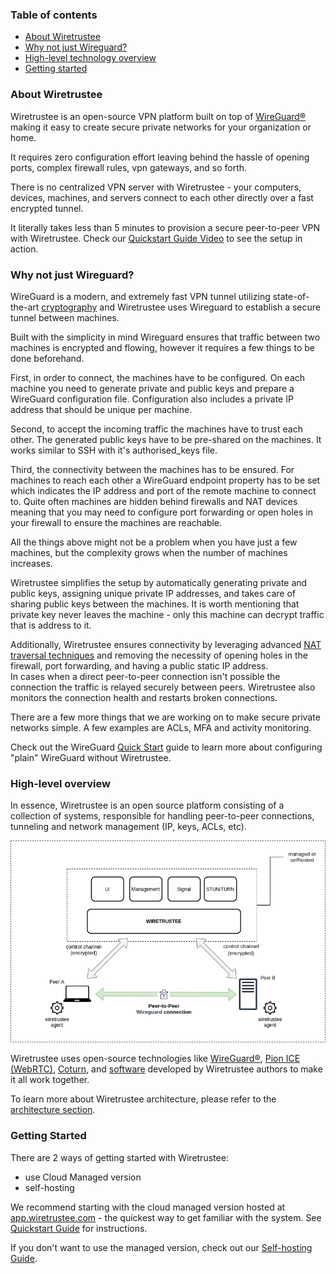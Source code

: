 ### Table of contents

* [About Wiretrustee](#about-wiretrustee)
* [Why not just Wireguard?](#why-not-just-wireguard)
* [High-level technology overview](#high-level-overview)
* [Getting started](#getting-started)

### About Wiretrustee

Wiretrustee is an open-source VPN platform built on top of [WireGuard®](https://www.wireguard.com/) making it easy to create secure private networks for your organization or home.

It requires zero configuration effort leaving behind the hassle of opening ports, complex firewall rules, vpn gateways, and so forth.

There is no centralized VPN server with Wiretrustee - your computers, devices, machines, and servers connect to each other directly over a fast encrypted tunnel.

It literally takes less than 5 minutes to provision a secure peer-to-peer VPN with Wiretrustee. Check our [Quickstart Guide Video](https://www.youtube.com/watch?v=cWTsGUJAUaU) to see the setup in action.

### Why not just Wireguard?

WireGuard is a modern, and extremely fast VPN tunnel utilizing state-of-the-art [cryptography](https://www.wireguard.com/protocol/) and Wiretrustee uses Wireguard to establish a secure tunnel between machines.

Built with the simplicity in mind Wireguard ensures that traffic between two machines is encrypted and flowing, however it requires a few things to be done beforehand.

First, in order to connect, the machines have to be configured.
On each machine you need to generate private and public keys and prepare a WireGuard configuration file. 
Configuration also includes a private IP address that should be unique per machine.

Second, to accept the incoming traffic the machines have to trust each other. 
The generated public keys have to be pre-shared on the machines. It works similar to SSH with it's authorised_keys file. 

Third, the connectivity between the machines has to be ensured.
For machines to reach each other a WireGuard endpoint property has to be set which indicates the IP address and port of the remote machine to connect to.
Quite often machines are hidden behind firewalls and NAT devices meaning that you may need to configure port forwarding or open holes in your firewall to ensure the machines are reachable.
 
All the things above might not be a problem when you have just a few machines, but the complexity grows when the number of machines increases.

Wiretrustee simplifies the setup by automatically generating private and public keys, assigning unique private IP addresses,
and takes care of sharing public keys between the machines.
It is worth mentioning that private key never leaves the machine - only this machine can decrypt traffic that is address to it.

Additionally, Wiretrustee ensures connectivity by leveraging advanced [NAT traversal techniques](https://en.wikipedia.org/wiki/NAT_traversal) 
and removing the necessity of opening holes in the firewall, port forwarding, and having a public static IP address.  
In cases when a direct peer-to-peer connection isn't possible the connection the traffic is relayed securely between peers.
Wiretrustee also monitors the connection health and restarts broken connections.

There are a few more things that we are working on to make secure private networks simple. A few examples are ACLs, MFA and activity monitoring.

Check out the WireGuard [Quick Start](https://www.wireguard.com/quickstart/) guide to learn more about configuring "plain" WireGuard without Wiretrustee.

### High-level overview
In essence, Wiretrustee is an open source platform consisting of a collection of systems, responsible for handling peer-to-peer connections, tunneling and network management (IP, keys, ACLs, etc).

<p align="center">
    <img src="media/high-level-dia.png" alt="high-level-dia" width="781"/>
</p>

Wiretrustee uses open-source technologies like [WireGuard®](https://www.wireguard.com/), [Pion ICE (WebRTC)](https://github.com/pion/ice), [Coturn](https://github.com/coturn/coturn),
and [software](https://github.com/wiretrustee/wiretrustee) developed by Wiretrustee authors to make it all work together.

To learn more about Wiretrustee architecture, please refer to the [architecture section](../docs/architecture.md).

### Getting Started

There are 2 ways of getting started with Wiretrustee:
- use Cloud Managed version
- self-hosting

We recommend starting with the cloud managed version hosted at [app.wiretrustee.com](https://app.wiretrustee.com) - the quickest way to get familiar with the system.
See [Quickstart Guide](../docs/quickstart.md) for instructions.

If you don't want to use the managed version, check out our [Self-hosting Guide](../docs/self-hosting.md).

